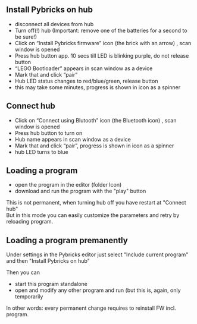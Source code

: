 ## Install Pybricks on hub 

* disconnect all devices from hub
* Turn off(!) hub (Important: remove one of the batteries for a second to be sure!)
* Click on “Install Pybricks firmware” icon (the brick with an arrow) , scan window is opened
* Press hub button app. 10 secs till LED is blinking purple, do not release button
* “LEGO Bootloader” appears in scan window as a device
* Mark that and click “pair”
* Hub LED status changes to red/blue/green, release button
* this may take some minutes, progress is shown in icon as a spinner

## Connect hub

* Click on “Connect using Blutooth” icon (the Bluetooth icon) , scan window is opened
* Press hub button to turn on
* Hub name appears in scan window as a device
* Mark that and click “pair”, progress is shown in icon as a spinner
* hub LED turns to blue

## Loading a program

* open the program in the editor (folder Icon)
* download and run the program with the "play" button

This is not permanent, when turning hub off you have restart at "Connect hub"\
But in this mode you can easily customize the parameters and retry by reloading program. 

## Loading a program premanently

Under settings in the Pybricks editor just select "Include current program" and then "Install Pybricks on hub"

Then you can 
* start this program standalone
* open and modify any other program and run (but this is, again, only temporarily

In other words: every permanent change requires to reinstall FW incl. program.
